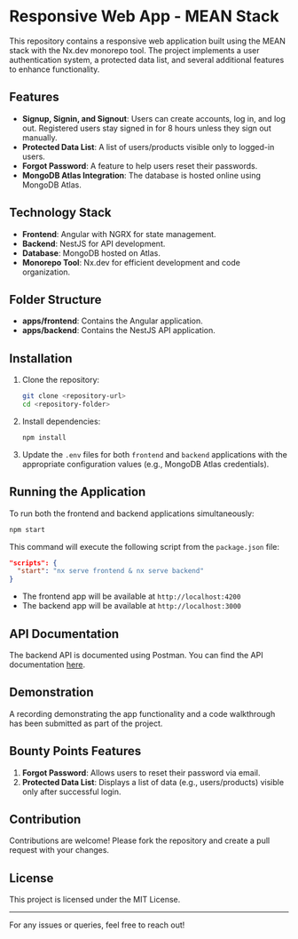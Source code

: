# Responsive Web App - MEAN Stack

This repository contains a responsive web application built using the MEAN stack with the Nx.dev monorepo tool. The project implements a user authentication system, a protected data list, and several additional features to enhance functionality.

## Features

- **Signup, Signin, and Signout**: Users can create accounts, log in, and log out. Registered users stay signed in for 8 hours unless they sign out manually.
- **Protected Data List**: A list of users/products visible only to logged-in users.
- **Forgot Password**: A feature to help users reset their passwords.
- **MongoDB Atlas Integration**: The database is hosted online using MongoDB Atlas.

## Technology Stack

- **Frontend**: Angular with NGRX for state management.
- **Backend**: NestJS for API development.
- **Database**: MongoDB hosted on Atlas.
- **Monorepo Tool**: Nx.dev for efficient development and code organization.

## Folder Structure

- **apps/frontend**: Contains the Angular application.
- **apps/backend**: Contains the NestJS API application.

## Installation

1. Clone the repository:

   ```bash
   git clone <repository-url>
   cd <repository-folder>
   ```

2. Install dependencies:

   ```bash
   npm install
   ```

3. Update the `.env` files for both `frontend` and `backend` applications with the appropriate configuration values (e.g., MongoDB Atlas credentials).

## Running the Application

To run both the frontend and backend applications simultaneously:

```bash
npm start
```

This command will execute the following script from the `package.json` file:

```json
"scripts": {
  "start": "nx serve frontend & nx serve backend"
}
```

- The frontend app will be available at `http://localhost:4200`
- The backend app will be available at `http://localhost:3000`

## API Documentation

The backend API is documented using Postman. You can find the API documentation [here](https://documenter.getpostman.com/view/17068729/2sAYBVgWSa).

## Demonstration

A recording demonstrating the app functionality and a code walkthrough has been submitted as part of the project.

## Bounty Points Features

1. **Forgot Password**: Allows users to reset their password via email.
2. **Protected Data List**: Displays a list of data (e.g., users/products) visible only after successful login.

## Contribution

Contributions are welcome! Please fork the repository and create a pull request with your changes.

## License

This project is licensed under the MIT License.

---

For any issues or queries, feel free to reach out!
